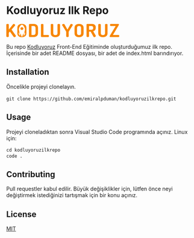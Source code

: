 
# Kodluyoruz Ilk Repo

![Kodluyoruz](./pictures/kodluyoruz_yatay_slogan-300x35.png)

Bu repo [Kodluyoruz](https://www.kodluyoruz.org) Front-End Eğitiminde oluşturduğumuz ilk repo. İçerisinde bir adet README dosyası, bir adet de index.html barındırıyor.

## Installation

Öncelikle projeyi clonelayın.

``git clone https://github.com/emiralpduman/kodluyoruzilkrepo.git``

## Usage

Projeyi cloneladıktan sonra Visual Studio Code programında açınız.
Linux için:

```
cd kodluyoruzilkrepo
code .
```

  

## Contributing

  

Pull requestler kabul edilir. Büyük değişiklikler için, lütfen önce neyi değiştirmek istediğinizi tartışmak için bir konu açınız.

  

## License

[MIT](https://www.mit.edu)
